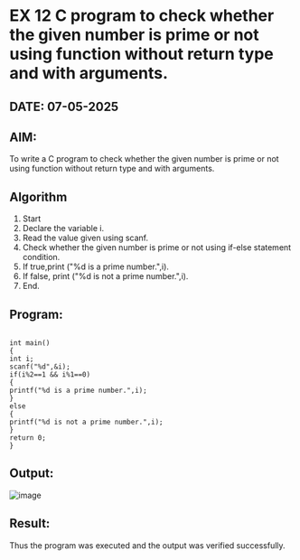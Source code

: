 # EX 12 C program to check whether the given number is prime or not using function without return type and with arguments.
## DATE: 07-05-2025
## AIM:
To write a C program to check whether the given number is prime or not using function without return type and with arguments.

## Algorithm
   
1. Start
2. Declare the variable i.
3. Read the value given using scanf.
4. Check whether the given number is prime or not using if-else statement condition.
5. If true,print ("%d is a prime number.",i).
6. If false, print ("%d is not a prime number.",i).
7. End.
   
## Program:
```

int main()
{
int i; 
scanf("%d",&i);
if(i%2==1 && i%1==0)
{
printf("%d is a prime number.",i);
}
else
{
printf("%d is not a prime number.",i);
}
return 0;
} 

```

## Output:

![image](https://github.com/user-attachments/assets/927af063-4635-4b67-8978-d1ad46cb55ed)

## Result:
Thus the program was executed and the output was verified successfully.
